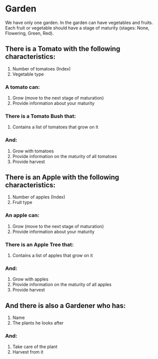 # **Garden**
We have only one garden. In the garden can have vegetables and fruits. 
Each fruit or vegetable should have a stage of maturity (stages: None, Flowering, Green, Red).

## There is a Tomato with the following characteristics:
1. Number of tomatoes (Index)
2. Vegetable type

### A tomato can:
1. Grow (move to the next stage of maturation)
2. Provide information about your maturity

### There is a Tomato Bush that:
1. Contains a list of tomatoes that grow on it

### And:
1. Grow with tomatoes
2. Provide information on the maturity of all tomatoes
3. Provide harvest

## There is an Apple with the following characteristics:
1. Number of apples (Index)
2. Fruit type

### An apple can:
1. Grow (move to the next stage of maturation)
2. Provide information about your maturity

### There is an Apple Tree that:
1. Contains a list of apples that grow on it

### And:
1. Grow with apples
2. Provide information on the maturity of all apples
3. Provide harvest

## And there is also a Gardener who has:
1. Name
2. The plants he looks after

### And:
1. Take care of the plant
2. Harvest from it